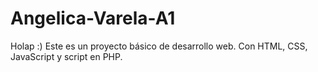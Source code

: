 # Angelica-Varela-A1
Holap :) Este es un proyecto básico de desarrollo web. Con HTML, CSS, JavaScript y script en PHP.
